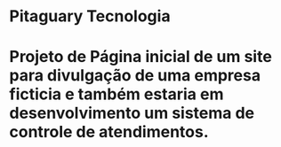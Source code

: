 # Pitaguary Tecnologia
# Projeto de Página inicial de um site para divulgação de uma empresa ficticia e também estaria em desenvolvimento um sistema de controle de atendimentos.
